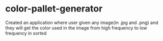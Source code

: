 # color-pallet-generator
Created an application where user given any image(in .jpg and .png) and they will get the color used in the image from high frequency to low frequency in sorted
